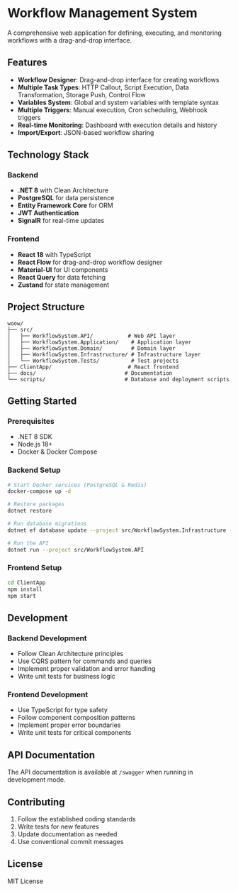 # Workflow Management System

A comprehensive web application for defining, executing, and monitoring workflows with a drag-and-drop interface.

## Features

- **Workflow Designer**: Drag-and-drop interface for creating workflows
- **Multiple Task Types**: HTTP Callout, Script Execution, Data Transformation, Storage Push, Control Flow
- **Variables System**: Global and system variables with template syntax
- **Multiple Triggers**: Manual execution, Cron scheduling, Webhook triggers
- **Real-time Monitoring**: Dashboard with execution details and history
- **Import/Export**: JSON-based workflow sharing

## Technology Stack

### Backend
- **.NET 8** with Clean Architecture
- **PostgreSQL** for data persistence
- **Entity Framework Core** for ORM
- **JWT Authentication**
- **SignalR** for real-time updates

### Frontend
- **React 18** with TypeScript
- **React Flow** for drag-and-drop workflow designer
- **Material-UI** for UI components
- **React Query** for data fetching
- **Zustand** for state management

## Project Structure

```
woow/
├── src/
│   ├── WorkflowSystem.API/           # Web API layer
│   ├── WorkflowSystem.Application/    # Application layer
│   ├── WorkflowSystem.Domain/         # Domain layer
│   ├── WorkflowSystem.Infrastructure/ # Infrastructure layer
│   └── WorkflowSystem.Tests/          # Test projects
├── ClientApp/                        # React frontend
├── docs/                            # Documentation
└── scripts/                         # Database and deployment scripts
```

## Getting Started

### Prerequisites
- .NET 8 SDK
- Node.js 18+
- Docker & Docker Compose

### Backend Setup
```bash
# Start Docker services (PostgreSQL & Redis)
docker-compose up -d

# Restore packages
dotnet restore

# Run database migrations
dotnet ef database update --project src/WorkflowSystem.Infrastructure --startup-project src/WorkflowSystem.API

# Run the API
dotnet run --project src/WorkflowSystem.API
```

### Frontend Setup
```bash
cd ClientApp
npm install
npm start
```

## Development

### Backend Development
- Follow Clean Architecture principles
- Use CQRS pattern for commands and queries
- Implement proper validation and error handling
- Write unit tests for business logic

### Frontend Development
- Use TypeScript for type safety
- Follow component composition patterns
- Implement proper error boundaries
- Write unit tests for critical components

## API Documentation

The API documentation is available at `/swagger` when running in development mode.

## Contributing

1. Follow the established coding standards
2. Write tests for new features
3. Update documentation as needed
4. Use conventional commit messages

## License

MIT License 